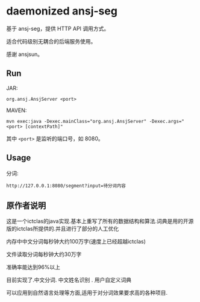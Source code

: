daemonized ansj-seg
==================

基于 ansj-seg，提供 HTTP API 调用方式。

适合代码级别无耦合的后端服务使用。

感谢 ansjsun。

## Run
JAR:

````
org.ansj.AnsjServer <port>
````
MAVEN:

````
mvn exec:java -Dexec.mainClass="org.ansj.AnsjServer" -Dexec.args="<port> [contextPath]"
````
其中 ```<port>``` 是监听的端口号，如 8080。

## Usage
分词:

````
http://127.0.0.1:8080/segment?input=待分词内容
````

## 原作者说明

这是一个ictclas的java实现.基本上重写了所有的数据结构和算法.词典是用的开源版的ictclas所提供的.并且进行了部分的人工优化

内存中中文分词每秒钟大约100万字(速度上已经超越ictclas)

文件读取分词每秒钟大约30万字

准确率能达到96%以上

目前实现了.中文分词. 中文姓名识别 . 用户自定义词典

可以应用到自然语言处理等方面,适用于对分词效果要求高的各种项目.
